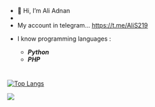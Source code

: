 - 👋 Hi, I’m Ali Adnan
-
- My account in telegram...
        https://t.me/AliS219


* I know programming languages :

    - ***Python***
    - ***PHP***

#

[![Top Langs](https://github-readme-stats.vercel.app/api/top-langs/?username=Ali-Adnan219&layout=compact)](https://github.com/Ali-Adnan219/github-readme-stats)





![](https://github-readme-stats.vercel.app/api?username=Ali-Adnan219&show_icons=true&theme=radical)



<!---
AliAdnanc7/AliAdnanc7 is a ✨ special ✨ repository because its `README.md` (this file) appears on your GitHub profile.
You can click the Preview link to take a look at your changes.
--->
